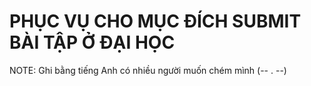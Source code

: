 # PHỤC VỤ CHO MỤC ĐÍCH SUBMIT BÀI TẬP Ở ĐẠI HỌC

NOTE: Ghi bằng tiếng Anh có nhiều người muốn chém mình (-- . --)
